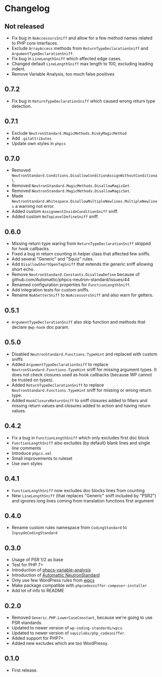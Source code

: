 # Changelog

## Not released
- Fix bug in `NoAccessorsSniff` and allow for a few method names related to PHP core interfaces.
- Exclude `ArrayAccess` methods from `ReturnTypeDeclarationSniff` and `ArgumentTypeDeclarationSniff`.
- Fix bug in `LineLengthSniff` which affected edge cases.
- Changed default `LineLengthSniff` max length to 100, excluding leading indent.
- Remove Variable Analysis, too much false positives

## 0.7.2
- Fix bug in `ReturnTypeDeclarationSniff` which caused wrong return type detection.

## 0.7.1
- Exclude `NeutronStandard.MagicMethods.RiskyMagicMethod`
- Add `.gitattributes`
- Update own styles in `phpcs`

## 0.7.0
- Removed `NeutronStandard.Conditions.DisallowConditionAssignWithoutConditional`.
- Removed `NeutronStandard.MagicMethods.DisallowMagicGet`.
- Removed `NeutronStandard.MagicMethods.DisallowMagicSet`.
- Made `NeutronStandard.Whitespace.DisallowMultipleNewlines.MultipleNewlines` a warning not error.
- Added custom `AssignmentInsideConditionSniff` sniff.
- Added custom `NoTopLevelDefineSniff` sniff.

## 0.6.0
- Missing return type waring from `ReturnTypeDeclarationSniff` skipped for hook callbacks.
- Fixed a bug in return counting in helper class that affected few sniffs.
- Add several "Generic" and "Squiz" rules.
- Add `DisallowShortOpenTagSniff` that extends the generic sniff allowing short echo.
- Remove `NeutronStandard.Constants.DisallowDefine` because of github.com/Automattic/phpcs-neutron-standard/issues/44
- Renamed configuration properties for `FunctionLengthSniff`.
- Add integration tests for custom sniffs.
- Rename `NoASetterSniff` to `NoAccessorsSniff` and also warn for getters.

## 0.5.1
- `ArgumentTypeDeclarationSniff` also skip function and methods that declare `@wp-hook` doc param.

## 0.5.0
* Disabled `NeutronStandard.Functions.TypeHint` and replaced with custom sniffs
* Added `ArgumentTypeDeclarationSniff` to replace `NeutronStandard.Functions.TypeHint` sniff for
  missing argument types.
  It does not check closures used as hook callbacks (because WP cannot be trusted on types).
* Added `ReturnTypeDeclarationSniff` to replace `NeutronStandard.Functions.TypeHint` sniff for
  missing or wrong return type.
* Added `HookClosureReturnSniff` to sniff closures added to filters and missing return values and
  closures added to action and having return values.

## 0.4.2
* Fix a bug in `FunctionLengthSniff` which only excludes first doc block
* `FunctionLengthSniff` also excludes (by default) blank lines and single line comments
* Introduce `phpcs.xml`
* Small improvements to ruleset
* Use own styles

## 0.4.1
* `FunctionLengthSniff` now excludes doc blocks lines from counting
* New `LineLengthSniff` (that replaces "Generic" sniff included by "PSR2") and
  ignores long lines coming from translation functions first argument

## 0.4.0
* Rename custom rules namespace from `CodingStandard` to `InpsydeCodingStandard`

## 0.3.0
* Usage of PSR 1/2 as base
* Test for PHP 7+
* Introduction of [phpcs-variable-analysis](https://github.com/sirbrillig/phpcs-variable-analysis)
* Introduction of [Automattic NeutronStandard](https://github.com/Automattic/phpcs-neutron-standard)
* Only use few WordPress rules from [wpcs](https://github.com/WordPress-Coding-Standards/WordPress-Coding-Standards)
* Make package compatible with `phpcodesniffer-composer-installer`
* Add lot of info to README

## 0.2.0
* Removed `Generic.PHP.LowerCaseConstant`, because we're going to use PSR standards.
* Updated to newer version of `wp-coding-standards/wpcs`.
* Updated to newer version of `squizlabs/php_codesniffer`.
* Added support for PHP7+.
* Added new excludes which are too WordPressy.

## 0.1.0
* First release.
